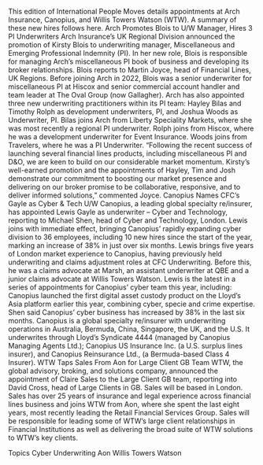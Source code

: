 This edition of International People Moves details appointments at Arch Insurance, Canopius, and Willis Towers Watson (WTW).
A summary of these new hires follows here.
Arch Promotes Blois to U/W Manager, Hires 3 PI Underwriters
Arch Insurance’s UK Regional Division announced the promotion of Kirsty Blois to underwriting manager, Miscellaneous and Emerging Professional Indemnity (PI).
In her new role, Blois is responsible for managing Arch’s miscellaneous PI book of business and developing its broker relationships. Blois reports to Martin Joyce, head of Financial Lines, UK Regions.
Before joining Arch in 2022, Blois was a senior underwriter for miscellaneous PI at Hiscox and senior commercial account handler and team leader at The Oval Group (now Gallagher).
Arch has also appointed three new underwriting practitioners within its PI team: Hayley Bilas and Timothy Rolph as development underwriters, PI, and Joshua Woods as Underwriter, PI.
Bilas joins Arch from Liberty Speciality Markets, where she was most recently a regional PI underwriter. Rolph joins from Hiscox, where he was a development underwriter for Event Insurance. Woods joins from Travelers, where he was a PI Underwriter.
“Following the recent success of launching several financial lines products, including miscellaneous PI and D&O, we are keen to build on our considerable market momentum. Kirsty’s well-earned promotion and the appointments of Hayley, Tim and Josh demonstrate our commitment to boosting our market presence and delivering on our broker promise to be collaborative, responsive, and to deliver informed solutions,” commented Joyce.
Canopius Names CFC’s Gayle as Cyber & Tech U/W
Canopius, a leading global specialty re/insurer, has appointed Lewis Gayle as underwriter – Cyber and Technology, reporting to Michael Shen, head of Cyber and Technology, London.
Lewis joins with immediate effect, bringing Canopius’ rapidly expanding cyber division to 36 employees, including 10 new hires since the start of the year, marking an increase of 38% in just over six months.
Lewis brings five years of London market experience to Canopius, having previously held underwriting and claims adjustment roles at CFC Underwriting. Before this, he was a claims advocate at Marsh, an assistant underwriter at QBE and a junior claims advocate at Willis Towers Watson.
Lewis is the latest in a series of appointments for Canopius’ cyber team this year, including:
Canopius launched the first digital asset custody product on the Lloyd’s Asia platform earlier this year, combining cyber, specie and crime expertise. Shen said Canopius’ cyber business has increased by 38% in the last six months.
Canopius is a global specialty re/insurer with underwriting operations in Australia, Bermuda, China, Singapore, the UK, and the U.S. It underwrites through Lloyd’s Syndicate 4444 (managed by Canopius Managing Agents Ltd.); Canopius US Insurance Inc. (a U.S. surplus lines insurer), and Canopius Reinsurance Ltd., (a Bermuda-based Class 4 Insurer).
WTW Taps Sales From Aon for Large Client GB Team
WTW, the global advisory, broking, and solutions company, announced the appointment of Claire Sales to the Large Client GB team, reporting into David Cross, head of Large Clients in GB. Sales will be based in London.
Sales has over 25 years of insurance and legal experience across financial lines business and joins WTW from Aon, where she spent the last eight years, most recently leading the Retail Financial Services Group.
Sales will be responsible for leading some of WTW’s large client relationships in Financial Institutions as well as delivering the broad suite of WTW solutions to WTW’s key clients.

Topics
Cyber
Underwriting
Aon
Willis Towers Watson
